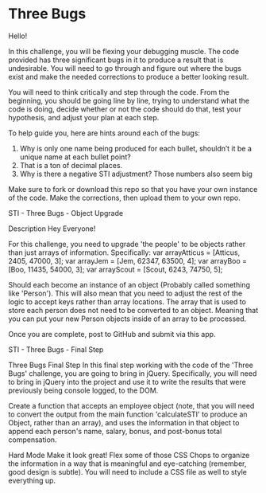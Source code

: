 # Three Bugs

Hello!

In this challenge, you will be flexing your debugging muscle. The code provided has three significant bugs in it to produce a result that is undesirable. You will need to go through and figure out where the bugs exist and make the needed corrections to produce a better looking result.

You will need to think critically and step through the code. From the beginning, you should be going line by line, trying to understand what the code is doing, decide whether or not the code should do that, test your hypothesis, and adjust your plan at each step.

To help guide you, here are hints around each of the bugs:
1. Why is only one name being produced for each bullet, shouldn’t it be a unique name at each bullet point?
2. That is a ton of decimal places.
3. Why is there a negative STI adjustment? Those numbers also seem big

Make sure to fork or download this repo so that you have your own instance of the code. Make the corrections, then upload them to your own repo.


STI - Three Bugs - Object Upgrade

Description
Hey Everyone!

For this challenge, you need to upgrade 'the people' to be objects rather than just arrays of information. Specifically: var arrayAtticus = [Atticus, 2405, 47000, 3]; var arrayJem = [Jem, 62347, 63500, 4]; var arrayBoo = [Boo, 11435, 54000, 3]; var arrayScout = [Scout, 6243, 74750, 5];

Should each become an instance of an object (Probably called something like 'Person'). This will also mean that you need to adjust the rest of the logic to accept keys rather than array locations. The array that is used to store each person does not need to be converted to an object. Meaning that you can put your new Person objects inside of an array to be processed.

Once you are complete, post to GitHub and submit via this app.

STI - Three Bugs - Final Step

Three Bugs Final Step
In this final step working with the code of the 'Three Bugs' challenge, you are going to bring in jQuery. Specifically, you will need to bring in jQuery into the project and use it to write the results that were previously being console logged, to the DOM.

Create a function that accepts an employee object (note, that you will need to convert the output from the main function 'calculateSTI' to produce an Object, rather than an array), and uses the information in that object to append each person's name, salary, bonus, and post-bonus total compensation.

Hard Mode
Make it look great! Flex some of those CSS Chops to organize the information in a way that is meaningful and eye-catching (remember, good design is subtle). You will need to include a CSS file as well to style everything up.












